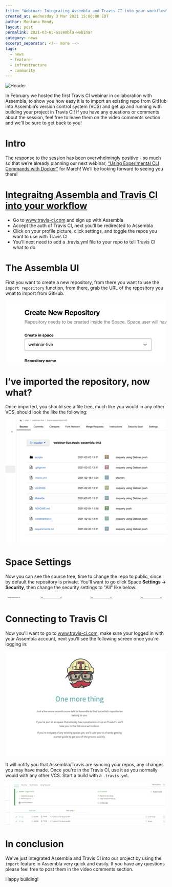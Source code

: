 ```yaml
---
title: "Webinar: Integrating Assembla and Travis CI into your workflow"
created_at: Wednesday 3 Mar 2021 15:00:00 EDT
author: Montana Mendy
layout: post
permalink: 2021-03-03-assembla-webinar
category: news
excerpt_separator: <!-- more --> 
tags:
  - news
  - feature
  - infrastructure
  - community
---
```


![Header](images/slide1.png)

In February we hosted the first Travis CI webinar in collaboration with Assembla, to show you how easy it is to import an existing repo from GitHub into Assembla’s version control system (VCS) and get up and running with building your project in Travis CI! If you have any questions or comments about the session, feel free to leave them on the video comments section and we’ll be sure to get back to you!

<!-- more --> 

# Intro

The response to the session has been overwhelmingly positive - so much so that we’re already planning our next webinar, [“Using Experimental CLI Commands with Docker”](https://landing.travis-ci.com/webinar/) for March! We’ll be looking forward to seeing you there!


# [Integraitng Assembla and Travis CI into your workflow](https://www.youtube.com/watch?v=RXzcXyitNLk&t=220s)

* Go to www.travis-ci.com and sign up with Assembla
* Accept the auth of Travis CI, next you’ll be redirected to Assembla
* Click on your profile picture, click settings, and toggle the repos you want to use with Travis CI
* You’ll next need to add a .travis.yml file to your repo to tell Travis CI what to do

# The Assembla UI 

First you want to create a new repository, from there you want to use the `import repository` function, from there, grab the URL of the repository you wnat to import from GitHub. 

![1](assembla3.png) 

# I’ve imported the repository, now what?

Once imported, you should see a file tree, much like you would in any other VCS, should look the like the following: 

![3](assembla2.png)

# Space Settings 

Now you can see the source tree, time to change the repo to public, since by default the repository is private. You'll want to go click Space **Settings -> Security**, then change the security settings to "All" like below:

![5](assembla5.png)

# Connecting to Travis CI 

Now you'll want to go to www.travis-ci.com, make sure your logged in with your Assembla account, next you'll see the following screen once you're logging in:

![4](assembla4.png) 

It will notify you that Assembla/Travis are syncing your repos, any changes you may have made. Once you're in the Travis CI, use it as you normally would with any other VCS. Start a build with a `.travis.yml`. 

![5](assembla1.png) 

# In conclusion 

We've just integrated Assembla and Travis CI into our project by using the `import` feature in Assembla very quick and easily. If you have any questions please feel free to post them in the video comments section. 

Happy building! 
